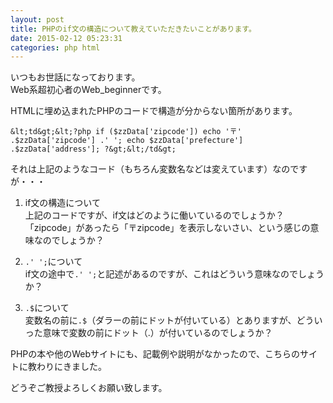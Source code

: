 ```yaml
---
layout: post
title: PHPのif文の構造について教えていただきたいことがあります。
date: 2015-02-12 05:23:31
categories: php html
---
```

<p>いつもお世話になっております。<br>
Web系超初心者のWeb_beginnerです。</p>

<p>HTMLに埋め込まれたPHPのコードで構造が分からない箇所があります。</p>

```
&lt;td&gt;&lt;?php if ($zzData['zipcode']) echo '〒' .$zzData['zipcode'] .' '; echo $zzData['prefecture'] .$zzData['address']; ?&gt;&lt;/td&gt;   
```

<p>それは上記のようなコード（もちろん変数名などは変えています）なのですが・・・</p>

<ol>
<li><p>if文の構造について <br>
上記のコードですが、if文はどのように働いているのでしょうか？「zipcode」があったら「〒zipcode」を表示しないさい、という感じの意味なのでしょうか？</p></li>
<li><p><code>.' ';</code>について<br>
if文の途中で<code>.' ';</code>と記述があるのですが、これはどういう意味なのでしょうか？</p></li>
<li><p><code>.$</code>について<br>
変数名の前に<code>.$</code>（ダラーの前にドットが付いている）とありますが、どういった意味で変数の前にドット（.）が付いているのでしょうか？</p></li>
</ol>

<p>PHPの本や他のWebサイトにも、記載例や説明がなかったので、こちらのサイトに教わりにきました。</p>

<p>どうぞご教授よろしくお願い致します。</p>
